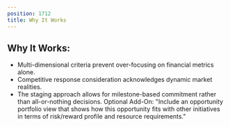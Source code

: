 ```yaml
---
position: 1712
title: Why It Works
---
```


## Why It Works:

- Multi-dimensional criteria prevent over-focusing on financial metrics alone.
- Competitive response consideration acknowledges dynamic market realities.
- The staging approach allows for milestone-based commitment rather than all-or-nothing decisions.
Optional Add-On: "Include an opportunity portfolio view that shows how this opportunity fits with other initiatives in terms of risk/reward profile and resource requirements."